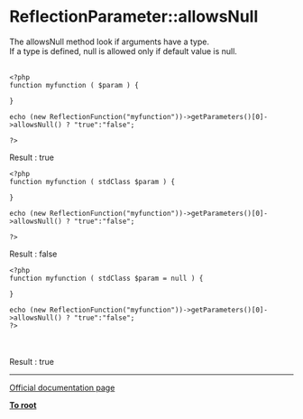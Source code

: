 # ReflectionParameter::allowsNull



The allowsNull method look if arguments have a type. <br>If a type is defined, null is allowed only if default value is null.<br><br> 

```
<?php 
function myfunction ( $param ) {
    
}

echo (new ReflectionFunction("myfunction"))->getParameters()[0]->allowsNull() ? "true":"false";

?>
```


Result : true



```
<?php 
function myfunction ( stdClass $param ) {
    
}

echo (new ReflectionFunction("myfunction"))->getParameters()[0]->allowsNull() ? "true":"false";

?>
```


Result : false



```
<?php
function myfunction ( stdClass $param = null ) {
    
}

echo (new ReflectionFunction("myfunction"))->getParameters()[0]->allowsNull() ? "true":"false";
?>
```
<br><br>Result : true  

---

[Official documentation page](https://www.php.net/manual/en/reflectionparameter.allowsnull.php)

**[To root](/README.md)**
